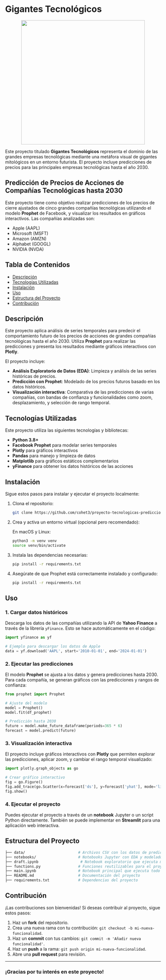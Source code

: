 # Gigantes Tecnológicos

<div align="center">
  <img src="https://th.bing.com/th/id/OIG1.HIPOpMwWCqRYlyP92s1A?pid=ImgGn" width="400"/>
</div>

Este proyecto titulado **Gigantes Tecnológicos** representa el dominio de las grandes empresas tecnológicas mediante una metáfora visual de gigantes mitológicos en un entorno futurista. El proyecto incluye predicciones de precios para las principales empresas tecnológicas hasta el año 2030.

## Predicción de Precios de Acciones de Compañías Tecnológicas hasta 2030

Este proyecto tiene como objetivo realizar predicciones de los precios de cierre ajustados de cinco grandes compañías tecnológicas utilizando el modelo **Prophet** de Facebook, y visualizar los resultados en gráficos interactivos. Las compañías analizadas son:

- Apple (AAPL)
- Microsoft (MSFT)
- Amazon (AMZN)
- Alphabet (GOOGL)
- NVIDIA (NVDA)

## Tabla de Contenidos

- [Descripción](#descripción)
- [Tecnologías Utilizadas](#tecnologías-utilizadas)
- [Instalación](#instalación)
- [Uso](#uso)
- [Estructura del Proyecto](#estructura-del-proyecto)
- [Contribución](#contribución)


## Descripción

Este proyecto aplica análisis de series temporales para predecir el comportamiento futuro de los precios de acciones de grandes compañías tecnológicas hasta el año 2030. Utiliza **Prophet** para realizar las predicciones y presenta los resultados mediante gráficos interactivos con **Plotly**.

El proyecto incluye:

- **Análisis Exploratorio de Datos (EDA)**: Limpieza y análisis de las series históricas de precios.
- **Predicción con Prophet**: Modelado de los precios futuros basado en los datos históricos.
- **Visualización interactiva**: Comparativa de las predicciones de varias compañías, con bandas de confianza y funcionalidades como zoom, desplazamiento, y selección de rango temporal.

## Tecnologías Utilizadas

Este proyecto utiliza las siguientes tecnologías y bibliotecas:

- **Python 3.8+**
- **Facebook Prophet** para modelar series temporales
- **Plotly** para gráficos interactivos
- **Pandas** para manejo y limpieza de datos
- **Matplotlib** para gráficos estáticos complementarios
- **yFinance** para obtener los datos históricos de las acciones

## Instalación

Sigue estos pasos para instalar y ejecutar el proyecto localmente:

1. Clona el repositorio:

   ```bash
   git clone https://github.com/cohet3/proyecto-tecnologicas-predicciones.git

2. Crea y activa un entorno virtual (opcional pero recomendado):
    
    En macOS y Linux:

    ```bash
    python3 -m venv venv
    source venv/bin/activate


3. Instala las dependencias necesarias:

   ```bash
   pip install -r requirements.txt


4. Asegúrate de que Prophet está correctamente instalado y configurado:

   ```bash
   pip install -r requirements.txt

## Uso

### 1. Cargar datos históricos

Descarga los datos de las compañías utilizando la API de **Yahoo Finance** a través de la librería `yFinance`. Esto se hace automáticamente en el código:

```python
import yfinance as yf

# Ejemplo para descargar los datos de Apple
data = yf.download('AAPL', start='2010-01-01', end='2024-01-01')
```

### 2. Ejecutar las predicciones

El modelo **Prophet** se ajusta a los datos y genera predicciones hasta 2030. Para cada compañía, se generan gráficos con las predicciones y rangos de confianza:

```python
from prophet import Prophet

# Ajuste del modelo
model = Prophet()
model.fit(df_prophet)

# Predicción hasta 2030
future = model.make_future_dataframe(periods=365 * 6)
forecast = model.predict(future)
```

### 3. Visualización interactiva

El proyecto incluye gráficos interactivos con **Plotly** que permiten explorar las predicciones, aplicar zoom, y cambiar el rango temporal visualizado:

```python
import plotly.graph_objects as go

# Crear gráfico interactivo
fig = go.Figure()
fig.add_trace(go.Scatter(x=forecast['ds'], y=forecast['yhat'], mode='lines'))
fig.show()
```

### 4. Ejecutar el proyecto

Puedes ejecutar el proyecto a través de un **notebook** Jupyter o un script Python directamente. También se puede implementar en **Streamlit** para una aplicación web interactiva.

## Estructura del Proyecto

```bash
├── data/                        # Archivos CSV con los datos de predicción (si los guardas)
├── notebooks/                   # Notebooks Jupyter con EDA y modelado GRU
├── draft.ipynb                   # Notebook exploratorio que ejecuta modelos y diversas pruebas con los datos.
├── functions.py                 # Funciones reutilizables para el proyecto
├── main.ipynb                   # Notebook principal que ejecuta todo el pipeline
├── README.md                    # Documentación del proyecto
├── requirements.txt             # Dependencias del proyecto
```

## Contribución

¡Las contribuciones son bienvenidas! Si deseas contribuir al proyecto, sigue estos pasos:

1. Haz un **fork** del repositorio.
2. Crea una nueva rama con tu contribución: `git checkout -b mi-nueva-funcionalidad`.
3. Haz un **commit** con tus cambios: `git commit -m 'Añadir nueva funcionalidad'`.
4. Haz un **push** a la rama: `git push origin mi-nueva-funcionalidad`.
5. Abre una **pull request** para revisión.


---

### ¡Gracias por tu interés en este proyecto!
